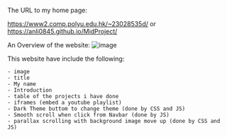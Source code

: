 The URL to my home page:

https://www2.comp.polyu.edu.hk/~23028535d/
or
https://anli0845.github.io/MidProject/

An Overview of the website:
![image](https://github.com/AnLi0845/MidProject/blob/main/WebTest.gif)

This website have include the following:

    - image
    - title
    - My name
    - Introduction
    - table of the projects i have done
    - iframes (embed a youtube playlist)
    - Dark Theme buttom to change theme (done by CSS and JS)
    - Smooth scroll when click from Navbar (done by JS)
    - parallax scrolling with background image move up (done by CSS and JS)
